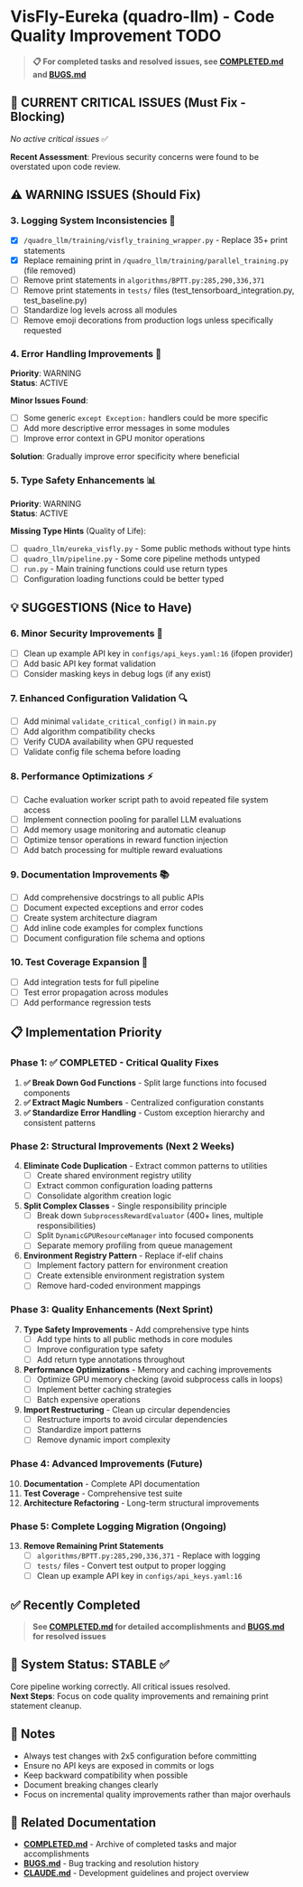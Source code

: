 # VisFly-Eureka (quadro-llm) - Code Quality Improvement TODO

> **📋 For completed tasks and resolved issues, see [COMPLETED.md](./COMPLETED.md) and [BUGS.md](./BUGS.md)**

## 🚨 CURRENT CRITICAL ISSUES (Must Fix - Blocking)

*No active critical issues* ✅

**Recent Assessment**: Previous security concerns were found to be overstated upon code review.

## ⚠️ WARNING ISSUES (Should Fix)

### 3. Logging System Inconsistencies 📝
- [x] `/quadro_llm/training/visfly_training_wrapper.py` - Replace 35+ print statements
- [x] Replace remaining print in `/quadro_llm/training/parallel_training.py` (file removed)
- [ ] Remove print statements in `algorithms/BPTT.py:285,290,336,371`
- [ ] Remove print statements in `tests/` files (test_tensorboard_integration.py, test_baseline.py)
- [ ] Standardize log levels across all modules
- [ ] Remove emoji decorations from production logs unless specifically requested

### 4. Error Handling Improvements 🚫
**Priority**: WARNING  
**Status**: ACTIVE

**Minor Issues Found**:
- [ ] Some generic `except Exception:` handlers could be more specific
- [ ] Add more descriptive error messages in some modules
- [ ] Improve error context in GPU monitor operations

**Solution**: Gradually improve error specificity where beneficial

### 5. Type Safety Enhancements 📊
**Priority**: WARNING  
**Status**: ACTIVE

**Missing Type Hints** (Quality of Life):
- [ ] `quadro_llm/eureka_visfly.py` - Some public methods without type hints
- [ ] `quadro_llm/pipeline.py` - Some core pipeline methods untyped
- [ ] `run.py` - Main training functions could use return types
- [ ] Configuration loading functions could be better typed

## 💡 SUGGESTIONS (Nice to Have)

### 6. Minor Security Improvements 🔐
- [ ] Clean up example API key in `configs/api_keys.yaml:16` (ifopen provider)
- [ ] Add basic API key format validation
- [ ] Consider masking keys in debug logs (if any exist)

### 7. Enhanced Configuration Validation 🔍
- [ ] Add minimal `validate_critical_config()` in `main.py`
- [ ] Add algorithm compatibility checks
- [ ] Verify CUDA availability when GPU requested
- [ ] Validate config file schema before loading

### 8. Performance Optimizations ⚡
- [ ] Cache evaluation worker script path to avoid repeated file system access
- [ ] Implement connection pooling for parallel LLM evaluations
- [ ] Add memory usage monitoring and automatic cleanup
- [ ] Optimize tensor operations in reward function injection
- [ ] Add batch processing for multiple reward evaluations

### 9. Documentation Improvements 📚
- [ ] Add comprehensive docstrings to all public APIs
- [ ] Document expected exceptions and error codes
- [ ] Create system architecture diagram
- [ ] Add inline code examples for complex functions
- [ ] Document configuration file schema and options

### 10. Test Coverage Expansion 🧪
- [ ] Add integration tests for full pipeline
- [ ] Test error propagation across modules
- [ ] Add performance regression tests

## 📋 Implementation Priority

### Phase 1: ✅ COMPLETED - Critical Quality Fixes
1. **✅ Break Down God Functions** - Split large functions into focused components
2. **✅ Extract Magic Numbers** - Centralized configuration constants
3. **✅ Standardize Error Handling** - Custom exception hierarchy and consistent patterns

### Phase 2: Structural Improvements (Next 2 Weeks)
4. **Eliminate Code Duplication** - Extract common patterns to utilities
   - [ ] Create shared environment registry utility
   - [ ] Extract common configuration loading patterns
   - [ ] Consolidate algorithm creation logic
5. **Split Complex Classes** - Single responsibility principle
   - [ ] Break down `SubprocessRewardEvaluator` (400+ lines, multiple responsibilities)
   - [ ] Split `DynamicGPUResourceManager` into focused components
   - [ ] Separate memory profiling from queue management
6. **Environment Registry Pattern** - Replace if-elif chains
   - [ ] Implement factory pattern for environment creation
   - [ ] Create extensible environment registration system
   - [ ] Remove hard-coded environment mappings

### Phase 3: Quality Enhancements (Next Sprint)
7. **Type Safety Improvements** - Add comprehensive type hints
   - [ ] Add type hints to all public methods in core modules
   - [ ] Improve configuration type safety
   - [ ] Add return type annotations throughout
8. **Performance Optimizations** - Memory and caching improvements
   - [ ] Optimize GPU memory checking (avoid subprocess calls in loops)
   - [ ] Implement better caching strategies
   - [ ] Batch expensive operations
9. **Import Restructuring** - Clean up circular dependencies
   - [ ] Restructure imports to avoid circular dependencies
   - [ ] Standardize import patterns
   - [ ] Remove dynamic import complexity

### Phase 4: Advanced Improvements (Future)
10. **Documentation** - Complete API documentation
11. **Test Coverage** - Comprehensive test suite
12. **Architecture Refactoring** - Long-term structural improvements

### Phase 5: Complete Logging Migration (Ongoing)
13. **Remove Remaining Print Statements**
    - [ ] `algorithms/BPTT.py:285,290,336,371` - Replace with logging
    - [ ] `tests/` files - Convert test output to proper logging
    - [ ] Clean up example API key in `configs/api_keys.yaml:16`

## ✅ Recently Completed
> **See [COMPLETED.md](./COMPLETED.md) for detailed accomplishments and [BUGS.md](./BUGS.md) for resolved issues**

## 🏁 System Status: STABLE ✅
Core pipeline working correctly. All critical issues resolved.  
**Next Steps**: Focus on code quality improvements and remaining print statement cleanup.

## 📝 Notes
- Always test changes with 2x5 configuration before committing
- Ensure no API keys are exposed in commits or logs
- Keep backward compatibility when possible
- Document breaking changes clearly
- Focus on incremental quality improvements rather than major overhauls

## 🔗 Related Documentation
- **[COMPLETED.md](./COMPLETED.md)** - Archive of completed tasks and major accomplishments
- **[BUGS.md](./BUGS.md)** - Bug tracking and resolution history  
- **[CLAUDE.md](./CLAUDE.md)** - Development guidelines and project overview